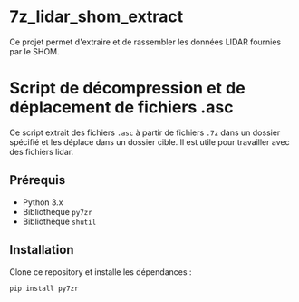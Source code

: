 # 7z_lidar_shom_extract
Ce projet permet d'extraire et de rassembler les données LIDAR fournies par le SHOM.

# Script de décompression et de déplacement de fichiers .asc

Ce script extrait des fichiers `.asc` à partir de fichiers `.7z` dans un dossier spécifié et les déplace dans un dossier cible. Il est utile pour travailler avec des fichiers lidar.

## Prérequis

- Python 3.x
- Bibliothèque `py7zr`
- Bibliothèque `shutil`

## Installation

Clone ce repository et installe les dépendances :

```bash
pip install py7zr

